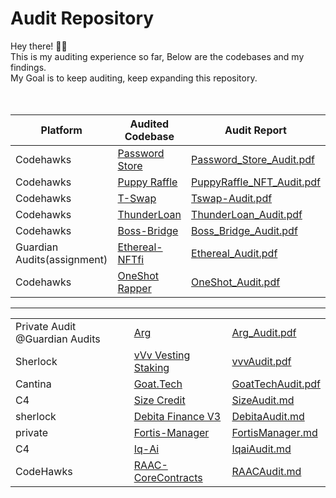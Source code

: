 # Audit Repository

Hey there! 🕵️‍♂️
<br>
This is my auditing experience so far, Below are the codebases and my findings.
<br>
My Goal is to keep auditing, keep expanding this repository.
<br>
<br>
<br>

| Platform | Audited Codebase | Audit Report |
|----------|------------------|--------------|
| Codehawks | [Password Store](https://www.codehawks.com/contests/clnuo221v0001l50aomgo4nyn) | [Password_Store_Audit.pdf](reports/PasswordStore_Audit.pdf) |
| Codehawks | [Puppy Raffle](https://www.codehawks.com/contests/clo383y5c000jjx087qrkbrj8) | [PuppyRaffle_NFT_Audit.pdf](reports/PuppyRaffle_Audit.pdf) |
| Codehawks   | [T-Swap](https://github.com/Cyfrin/5-t-swap-audit) | [Tswap-Audit.pdf](reports/Tswap-Audit.pdf) |
| Codehawks | [ThunderLoan](https://www.codehawks.com/contests/clocopz26004rkx08q1n61wnz) | [ThunderLoan_Audit.pdf](reports/Thunderloan_Audit.pdf) |
| Codehawks | [Boss-Bridge](https://www.codehawks.com/contests/clomptuvr0001ie09bzfp4nqw) | [Boss_Bridge_Audit.pdf](reports/Boss_Bridge_Audit.pdf) |
| Guardian Audits(assignment)   | [Ethereal-NFTfi](https://github.com/0zkillua/Ethereal_NFTfi) | [Ethereal_Audit.pdf](reports/Ethereal_Audit.pdf) |
| Codehawks   | [OneShot Rapper](https://github.com/Cyfrin/2024-02-one-shot) | [OneShot_Audit.pdf](reports/OneShot_Audit.pdf) |

************************************
||||
|----------|------------------|--------------|
| Private Audit @Guardian Audits | [Arg](https://github.com/GuardianAudits/Arg-PoCs) |[Arg_Audit.pdf](reports/Arg_Audit.pdf) |
| Sherlock | [vVv Vesting Staking](https://github.com/sherlock-audit/2024-03-vvv-vesting-staking) | [vvvAudit.pdf](reports/vvv_Audit.pdf) |
|Cantina | [Goat.Tech](https://cantina.xyz/competitions/f214cf86-cc80-40c0-a70b-e9bb25d7ac80)| [GoatTechAudit.pdf](reports/GoatTechAudit.pdf) |
|C4 |[Size Credit](https://github.com/code-423n4/2024-06-size/)|[SizeAudit.md](reports/SizeAudit.md)|
| sherlock | [Debita Finance V3](https://github.com/sherlock-audit/2024-11-debita-finance-v3) |[DebitaAudit.md](reports/DebitaAudit.md)|
| private |[Fortis-Manager](https://github.com/shafu0x/fortis)|[FortisManager.md](reports/FortisManagerAudit.md)|
|C4 |[Iq-Ai](https://github.com/code-423n4/2025-01-iq-ai)|[IqaiAudit.md](reports/IqaiAudit.md)|
|CodeHawks | [RAAC-CoreContracts](https://codehawks.cyfrin.io/c/2025-02-raac)|[RAACAudit.md](reports/RAACAudit.md)|

